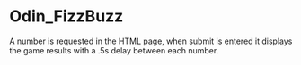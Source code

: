 # Odin_FizzBuzz
 A number is requested in the HTML page, when submit is entered it displays the game results with a .5s delay between each number.
